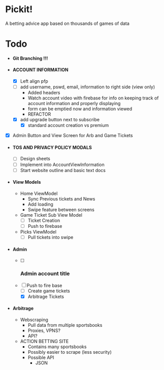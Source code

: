 # Pickit!
A betting advice app based on thousands of games of data

# Todo

- #### Git Branching !!!

- #### ACCOUNT INFORMATION 
    - [x] Left align pfp
    - [ ] add username, pswd, email, information to right side (view only)
        - Added headers
        - Watch account video with firebase for info on keeping track of account information and properly displaying
        - form can be emptied now and information viewed
        - REFACTOR
    - [x]  add upgrade button next to subscribe
        - [x] standard account creation vs premium

- [x] Admin Button and View Screen for Arb and Game Tickets

- #### TOS AND PRIVACY POLICY MODALS
    - [ ] Design sheets
    - [ ] Implement into AccountViewInformation
    - [ ] Start website outline and basic text docs

- #### View Models
    - Home ViewModel
        - Sync Previous tickets and News
        - Add loading
        - Swipe feature between screens
    - Game Ticket Sub View Model
        - [ ] Ticket Creation
        - [ ] Push to firebase
    - Picks ViewModel
        - [ ] Pull tickets into swipe
    
- #### Admin
    - [ ] ### Admin account title
    - [ ] Push to fire base
        - [ ] Create game tickets
        - [x] Arbitrage Tickets

- #### Arbitrage
    - Webscraping
        - Pull data from multiple sportsbooks
        - Proxies, VPNS?
        - API?
    - ACTION BETTING SITE
        - Contains many sportsbooks
        - Possibly easier to scrape (less security)
        - Possible API
            - JSON

